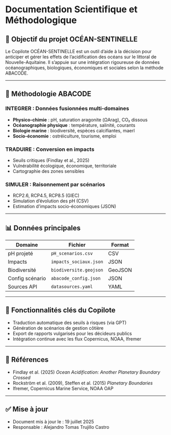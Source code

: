 # Documentation Scientifique et Méthodologique

## 🔢 Objectif du projet OCÉAN-SENTINELLE

Le Copilote OCÉAN-SENTINELLE est un outil d’aide à la décision pour anticiper et gérer les effets de l’acidification des océans sur le littoral de Nouvelle-Aquitaine. Il s’appuie sur une intégration rigoureuse de données océanographiques, biologiques, économiques et sociales selon la méthode ABACODE.

---

## 🔄 Méthodologie ABACODE

### INTEGRER : Données fusionnées multi-domaines

* **Physico-chimie** : pH, saturation aragonite (ΩArag), CO₂ dissous
* **Océanographie physique** : température, salinité, courants
* **Biologie marine** : biodiversité, espèces calcifiantes, maerl
* **Socio-économie** : ostréiculture, tourisme, emploi

### TRADUIRE : Conversion en impacts

* Seuils critiques (Findlay et al., 2025)
* Vulnérabilité écologique, économique, territoriale
* Cartographie des zones sensibles

### SIMULER : Raisonnement par scénarios

* RCP2.6, RCP4.5, RCP8.5 (GIEC)
* Simulation d’évolution des pH (CSV)
* Estimation d’impacts socio-économiques (JSON)

---

## 📊 Données principales

| Domaine         | Fichier                | Format  |
| --------------- | ---------------------- | ------- |
| pH projeté      | `pH_scenarios.csv`     | CSV     |
| Impacts         | `impacts_sociaux.json` | JSON    |
| Biodiversité    | `biodiversite.geojson` | GeoJSON |
| Config scénario | `abacode_config.json`  | JSON    |
| Sources API     | `datasources.yaml`     | YAML    |

---

## 🔧 Fonctionnalités clés du Copilote

* Traduction automatique des seuils à risques (via GPT)
* Génération de scénarios de gestion côtière
* Export de rapports vulgarisés pour les décideurs publics
* Intégration continue avec les flux Copernicus, NOAA, Ifremer

---

## 📖 Références

* Findlay et al. (2025) *Ocean Acidification: Another Planetary Boundary Crossed*
* Rockström et al. (2009), Steffen et al. (2015) *Planetary Boundaries*
* Ifremer, Copernicus Marine Service, NOAA OAP

---

## ✅ Mise à jour

* Document mis à jour le : 19 juillet 2025
* Responsable : Alejandro Tomas Trujillo Castro
